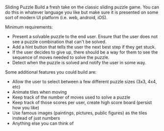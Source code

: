Sliding Puzzle
Build a fresh take on the classic sliding puzzle game. You can do this in whatever language you like but make sure it is presented on some sort of modern UI platform (i.e. web, android, iOS).

Minimum requirements:
* Present a solvable puzzle to the end user. Ensure that the user does not see a puzzle combination that can't be solved.
* Add a hint button that tells the user the next best step if they get stuck.
* If the user decides to give up, there should be a way for them to see the sequence of moves needed to solve the puzzle.
* Detect when the puzzle is solved and notify the user in some way.

Some additional features you could build are:
* Allow the user to select between a few different puzzle sizes (3x3, 4x4, etc)
* Animate tiles when moving
* Keep track of the number of moves used to solve a puzzle
* Keep track of those scores per user, create high score board (persist how you like)
* Use famous images (paintings, pictures, public figures) as the tiles instead of just numbers
* Anything else you can think of